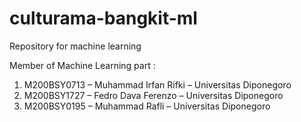 # culturama-bangkit-ml
Repository for machine learning

Member of Machine Learning part :
1. M200BSY0713 – Muhammad Irfan Rifki – Universitas Diponegoro
2. M200BSY1727 – Fedro Dava Ferenzo – Universitas Diponegoro
3. M200BSY0195 – Muhammad Rafli – Universitas Diponegoro
